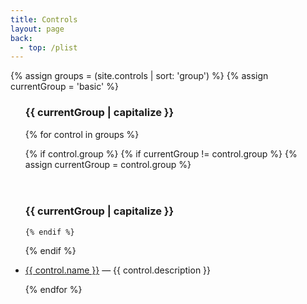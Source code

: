 ```yaml
---
title: Controls
layout: page
back:
  - top: /plist
---
```



{% assign groups = (site.controls | sort: 'group') %}
{% assign currentGroup = 'basic' %}


<ul>
<h3>{{ currentGroup | capitalize }}</h3>
{% for control in groups %}

  {% if control.group %}
    {% if currentGroup != control.group %}
      {% assign currentGroup = control.group %}
<br>      
<br>      
<h3>{{ currentGroup | capitalize }}</h3>

    {% endif %}
  {% endif %}

<li><a href='{{ site.baseurl }}{{ control.url }}'>{{ control.name }}</a> &mdash; {{ control.description }}</li>

{% endfor %}
</ul>
